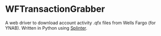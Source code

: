 WFTransactionGrabber
=================

A web driver to download account activity .qfx files from Wells Fargo (for YNAB). Written in Python using [Splinter](http://splinter.cobrateam.info/).
